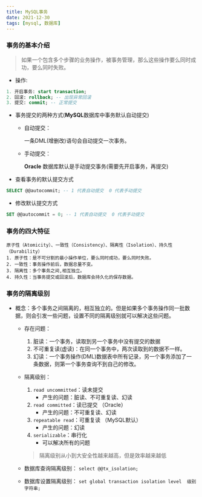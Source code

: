 ```yaml
---
title: MySQL事务
date: 2021-12-30
tags: [mysql, 数据库]
---
```


### 事务的基本介绍

> 如果一个包含多个步骤的业务操作，被事务管理，那么这些操作要么同时成功，要么同时失败。

+ 操作: 

```sql
1. 开启事务: start transaction;
2. 回滚: rollback; -- 出现异常回滚
3. 提交: commit; -- 正常提交
```
+ 事务提交的两种方式(**MySQL**数据库中事务默认自动提交)
  + 自动提交：

      一条DML(增删改)语句会自动提交一次事务。

  + 手动提交：

      **Oracle** 数据库默认是手动提交事务(需要先开启事务，再提交)

+ 查看事务的默认提交方式

```sql
SELECT @@autocommit; -- 1 代表自动提交  0 代表手动提交
```
 + 修改默认提交方式

```sql
SET @@autocommit = 0; -- 1 代表自动提交  0 代表手动提交 
```

###  事务的四大特征

	原子性（Atomicity）、一致性（Consistency）、隔离性（Isolation）、持久性（Durability）
	1. 原子性：是不可分割的最小操作单位，要么同时成功，要么同时失败。
	2. 一致性：事务操作前后，数据总量不变。
	3. 隔离性：多个事务之间,相互独立。
	4. 持久性：当事务提交或回滚后，数据库会持久化的保存数据。



###  事务的隔离级别

* 概念：多个事务之间隔离的，相互独立的。但是如果多个事务操作同一批数据，则会引发一些问题，设置不同的隔离级别就可以解决这些问题。
	* 存在问题：
		1. 脏读：一个事务，读取到另一个事务中没有提交的数据
		2. 不可重复读(虚读)：在同一个事务中，两次读取到的数据不一样。
		3. 幻读：一个事务操作(DML)数据表中所有记录，另一个事务添加了一条数据，则第一个事务查询不到自己的修改。
	* 隔离级别：
		1. `read uncommitted`：读未提交
			* 产生的问题：脏读、不可重复读、幻读
		2. `read committed`：读已提交 （Oracle）
			* 产生的问题：不可重复读、幻读
		3. `repeatable read`：可重复读 （MySQL默认）
			* 产生的问题：幻读
		4. `serializable`：串行化
			* 可以解决所有的问题

		>隔离级别从小到大安全性越来越高，但是效率越来越低
	* 数据库查询隔离级别：
		`select @@tx_isolation;`
	* 数据库设置隔离级别：
        `set global transaction isolation level  级别字符串;`